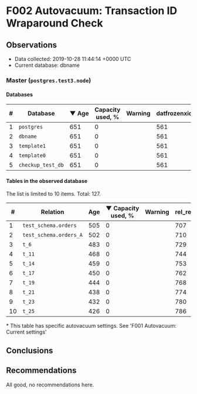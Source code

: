 # F002 Autovacuum: Transaction ID Wraparound Check #

## Observations ##
- Data collected: 2019-10-28 11:44:14 +0000 UTC
- Current database: dbname




### Master (`postgres.test3.node`) ###


#### Databases ####


| \# | Database | &#9660;&nbsp;Age | Capacity used, % | Warning | datfrozenxid |
|--|--------|-----|------------------|---------|--------------|
| 1 |`postgres`|651 |0 |  |561 |
| 2 |`dbname`|651 |0 |  |561 |
| 3 |`template1`|651 |0 |  |561 |
| 4 |`template0`|651 |0 |  |561 |
| 5 |`checkup_test_db`|651 |0 |  |561 |


#### Tables in the observed database ####
The list is limited to 10 items. Total: 127.

| \# | Relation | Age | &#9660;&nbsp;Capacity used, % | Warning |rel_relfrozenxid | toast_relfrozenxid |
|---|-------|-----|------------------|---------|-----------------|--------------------|
| 1 |`test_schema.orders` |505 |0 |  |707 |0 |
| 2 |`test_schema.orders_A` |502 |0 |  |710 |0 |
| 3 |`t_6` |483 |0 |  |729 |0 |
| 4 |`t_11` |468 |0 |  |744 |0 |
| 5 |`t_14` |459 |0 |  |753 |0 |
| 6 |`t_17` |450 |0 |  |762 |0 |
| 7 |`t_19` |444 |0 |  |768 |0 |
| 8 |`t_21` |438 |0 |  |774 |0 |
| 9 |`t_23` |432 |0 |  |780 |0 |
| 10 |`t_25` |426 |0 |  |786 |0 |


\* This table has specific autovacuum settings. See 'F001 Autovacuum: Current settings'


## Conclusions ##
 


## Recommendations ##
  All good, no recommendations here.
 

